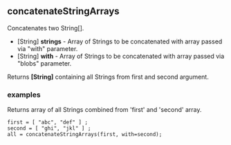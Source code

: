 ## concatenateStringArrays

Concatenates two String[].

 * [String] __strings__ - Array of Strings to be concatenated with array passed
via "with" parameter.
 * [String] __with__ - Array of Strings to be concatenated with array passed
via "blobs" parameter.

Returns __[String]__ containing all Strings from first and second argument.

### examples

Returns array of all Strings combined from 'first' and 'second' array.
```
first = [ "abc", "def" ] ;
second = [ "ghi", "jkl" ] ;
all = concatenateStringArrays(first, with=second);
```
